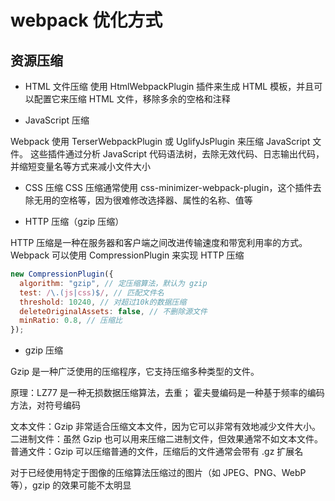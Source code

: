 # webpack 优化方式

## 资源压缩

- HTML 文件压缩
  使用 HtmlWebpackPlugin 插件来生成 HTML 模板，并且可以配置它来压缩 HTML 文件，移除多余的空格和注释

- JavaScript 压缩

Webpack 使用 TerserWebpackPlugin 或 UglifyJsPlugin 来压缩 JavaScript 文件。
这些插件通过分析 JavaScript 代码语法树，去除无效代码、日志输出代码，并缩短变量名等方式来减小文件大小

- CSS 压缩
  CSS 压缩通常使用 css-minimizer-webpack-plugin，这个插件去除无用的空格等，因为很难修改选择器、属性的名称、值等

- HTTP 压缩（gzip 压缩）

HTTP 压缩是一种在服务器和客户端之间改进传输速度和带宽利用率的方式。
Webpack 可以使用 CompressionPlugin 来实现 HTTP 压缩

```js
new CompressionPlugin({
  algorithm: "gzip", // 定压缩算法，默认为 gzip
  test: /\.(js|css)$/, // 匹配文件名
  threshold: 10240, // 对超过10k的数据压缩
  deleteOriginalAssets: false, // 不删除源文件
  minRatio: 0.8, // 压缩比
});
```

- gzip 压缩

Gzip 是一种广泛使用的压缩程序，它支持压缩多种类型的文件。

原理：LZ77 是一种无损数据压缩算法，去重； 霍夫曼编码是一种基于频率的编码方法，对符号编码

文本文件：Gzip 非常适合压缩文本文件，因为它可以非常有效地减少文件大小。
二进制文件：虽然 Gzip 也可以用来压缩二进制文件，但效果通常不如文本文件。
普通文件：Gzip 可以压缩普通的文件，压缩后的文件通常会带有 .gz 扩展名

对于已经使用特定于图像的压缩算法压缩过的图片（如 JPEG、PNG、WebP 等），gzip 的效果可能不太明显
